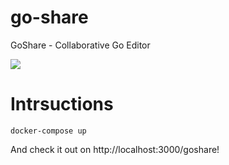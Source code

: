 # go-share
GoShare - Collaborative Go Editor


![](http://g.recordit.co/5ptuwxgAPO.gif)

# Intrsuctions
```
docker-compose up
```

And check it out on http://localhost:3000/goshare!
